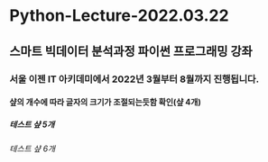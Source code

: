 # Python-Lecture-2022.03.22

## 스마트 빅데이터 분석과정 파이썬 프로그래밍 강좌

### 서울 이젠 IT 아키데미에서 2022년 3월부터 8월까지 진행됩니다.

#### 샾의 개수에 따라 글자의 크기가 조절되는듯함 확인(샾 4개)

##### 테스트 샾 5개

###### 테스트 샾 6개
